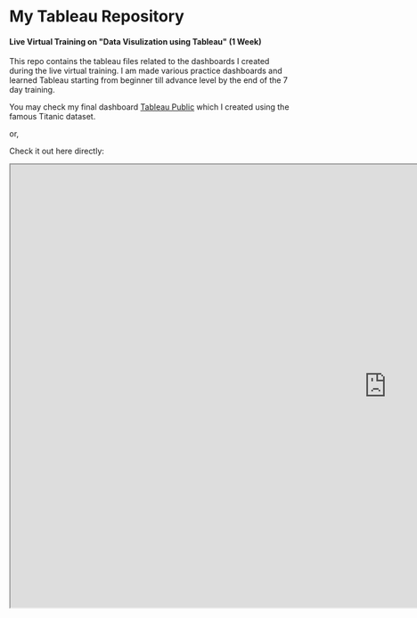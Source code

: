 # My Tableau Repository
#### Live Virtual Training on "Data Visulization using Tableau" (1 Week)

This repo contains the tableau files related to the dashboards I created during the live virtual training. I am made various practice dashboards and learned Tableau starting from beginner till advance level by the end of the 7 day training.

You may check my final dashboard [Tableau Public](https://public.tableau.com/shared/38T8HHRNS?:display_count=n&:origin=viz_share_link) which I created using the famous Titanic dataset.

or,

Check it out here directly:

<iframe src="https://public.tableau.com/views/DataVizTrainingLab-Titanic/TitanicDataVisualisation?:language=en-GB&:sid=&:display_count=n&:origin=viz_share_link:embed=yes&:display_count=yes&:showVizHome=no" width = '1350' height = '795'></iframe>
